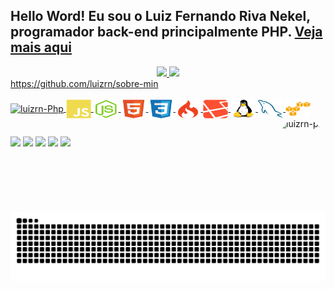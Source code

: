 ## Hello Word! Eu sou o Luiz Fernando Riva Nekel, programador back-end principalmente PHP. <a href="https://github.com/luizrn/sobre-min">Veja mais aqui</a>
<div align="center">
  <a href="https://github.com/luizrn">
  <img height="180em" src="https://github-readme-stats.vercel.app/api?username=luizrn&show_icons=true&theme=dark&include_all_commits=true&count_private=true"/>
  <img height="180em" src="https://github-readme-stats.vercel.app/api/top-langs/?username=luizrn&layout=compact&langs_count=7&theme=dracula&count_private=true"/>
</div>
https://github.com/luizrn/sobre-min
<div style="display: inline_block"><br>
  <img align="center" alt="luizrn-Php" height="30" width="40" src="https://img.shields.io/badge/PHP-777BB4?style=for-the-badge&logo=php&logoColor=white">
  <img align="center" alt="luizrn-Js" height="30" width="40" src="https://raw.githubusercontent.com/devicons/devicon/master/icons/javascript/javascript-plain.svg">
  <img align="center" alt="luizrn-NodeJS" height="30" width="40" src="https://raw.githubusercontent.com/devicons/devicon/master/icons/nodejs/nodejs-original.svg">
  <img align="center" alt="luizrn-HTML" height="30" width="40" src="https://raw.githubusercontent.com/devicons/devicon/master/icons/html5/html5-original.svg">
  <img align="center" alt="luizrn-CSS" height="30" width="40" src="https://raw.githubusercontent.com/devicons/devicon/master/icons/css3/css3-original.svg">
  <img align="center" alt="luizrn-Codeigniter" height="30" width="40" src="https://raw.githubusercontent.com/devicons/devicon/master/icons/codeigniter/codeigniter-plain.svg">
  <img align="center" alt="luizrn-Laravel" height="30" width="40" src="https://raw.githubusercontent.com/devicons/devicon/master/icons/laravel/laravel-plain.svg">
  <img align="center" alt="luizrn-Linux" height="30" width="40" src="https://raw.githubusercontent.com/devicons/devicon/master/icons/linux/linux-original.svg">
  <img align="center" alt="luizrn-Mysql" height="30" width="40" src="https://raw.githubusercontent.com/devicons/devicon/master/icons/mysql/mysql-plain.svg">
  <img align="center" alt="luizrn-AWS" height="30" width="40" src="https://raw.githubusercontent.com/devicons/devicon/master/icons/amazonwebservices/amazonwebservices-original.svg">


  <img align="right" alt="luizrn-pic" height="150" style="border-radius:50px;" src="https://pbs.twimg.com/profile_images/1338071758834987010/rv_ADGXY_400x400.jpg">
</div>

 ##
  
 <div> 
  <a href="https://www.youtube.com/channel/UCW0F1hneED915MJgmmvF1Ig" target="_blank"><img src="https://img.shields.io/badge/YouTube-FF0000?style=for-the-badge&logo=youtube&logoColor=white" target="_blank"></a>
  <a href="https://discord.gg/MjeSBkXtfp" target="_blank"><img src="https://img.shields.io/badge/Discord-7289DA?style=for-the-badge&logo=discord&logoColor=white" target="_blank"></a> 
  <a href = "mailto:dev-contato@outlook.com"><img src="https://img.shields.io/badge/Microsoft_Outlook-0078D4?style=for-the-badge&logo=microsoft-outlook&logoColor=white" target="_blank"></a>
  <a href="https://www.linkedin.com/in/luiz-rn" target="_blank"><img src="https://img.shields.io/badge/-LinkedIn-%230077B5?style=for-the-badge&logo=linkedin&logoColor=white" target="_blank"></a> 
  <a href="https://twitter.com/Annihilator_LF" target="_blank"><img src="https://img.shields.io/badge/Twitter-1DA1F2?style=for-the-badge&logo=twitter&logoColor=white" target="_blank"></a> 

 
  ![Snake animation](https://github.com/luizrn/luizrn/blob/main/workflows/github-contribution-grid-snake.svg)
 
</div>
